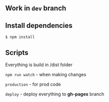 ## Work in `dev` branch

## Install dependencies

`$ npm install`

## Scripts

Everything is build in /dist folder

`npm run watch` - when making changes

`production` - for prod code

`deploy` - deploy everything to **gh-pages** branch

